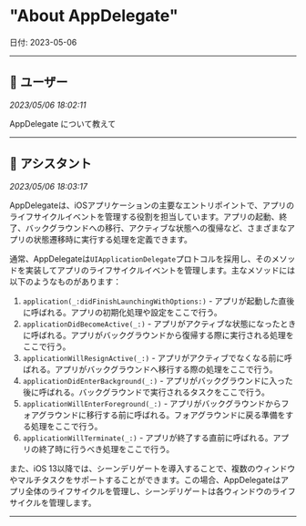 # "About AppDelegate"

日付: 2023-05-06

---

## 👤 ユーザー
*2023/05/06 18:02:11*

AppDelegate について教えて

---

## 🤖 アシスタント
*2023/05/06 18:03:17*

AppDelegateは、iOSアプリケーションの主要なエントリポイントで、アプリのライフサイクルイベントを管理する役割を担当しています。アプリの起動、終了、バックグラウンドへの移行、アクティブな状態への復帰など、さまざまなアプリの状態遷移時に実行する処理を定義できます。

通常、AppDelegateは`UIApplicationDelegate`プロトコルを採用し、そのメソッドを実装してアプリのライフサイクルイベントを管理します。主なメソッドには以下のようなものがあります：

1. `application(_:didFinishLaunchingWithOptions:)` - アプリが起動した直後に呼ばれる。アプリの初期化処理や設定をここで行う。
2. `applicationDidBecomeActive(_:)` - アプリがアクティブな状態になったときに呼ばれる。アプリがバックグラウンドから復帰する際に実行される処理をここで行う。
3. `applicationWillResignActive(_:)` - アプリがアクティブでなくなる前に呼ばれる。アプリがバックグラウンドへ移行する際の処理をここで行う。
4. `applicationDidEnterBackground(_:)` - アプリがバックグラウンドに入った後に呼ばれる。バックグラウンドで実行されるタスクをここで行う。
5. `applicationWillEnterForeground(_:)` - アプリがバックグラウンドからフォアグラウンドに移行する前に呼ばれる。フォアグラウンドに戻る準備をする処理をここで行う。
6. `applicationWillTerminate(_:)` - アプリが終了する直前に呼ばれる。アプリの終了時に行うべき処理をここで行う。

また、iOS 13以降では、シーンデリゲートを導入することで、複数のウィンドウやマルチタスクをサポートすることができます。この場合、AppDelegateはアプリ全体のライフサイクルを管理し、シーンデリゲートは各ウィンドウのライフサイクルを管理します。

---
